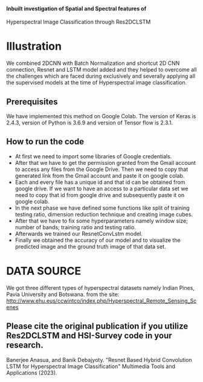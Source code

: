 #### Inbuilt investigation of Spatial and Spectral features of 

Hyperspectral Image Classification through Res2DCLSTM
# Illustration
We combined 2DCNN with Batch Normalization and shortcut 2D CNN connection, Resnet and LSTM model added and they helped to overcome all the challenges which are faced during exclusively and severally applying all the supervised models at the time of Hyperspectral image classification.

## Prerequisites
We have implemented this method on Google Colab. The version of Keras is 2.4.3, version of Python is 3.6.9 and version of Tensor flow is 2.3.1.
## How to run the code
* At first we need to import some libraries of Google credentials.
* After that we have to get the permission granted from the Gmail account to access any files from the Google Drive. Then we need to copy that generated link from the Gmail account and paste it on google colab.
* Each and every file has a unique id and that id can be obtained from google drive. If we want to have an access to a particular data set we
need to copy that id from google drive and subsequently paste it on google colab.
* In the next phase we have defined some functions like split of training testing ratio, dimension reduction technique and creating image cubes.
* After that we have to fix some hyperparameters namely window size; number of bands; training ratio and testing ratio.
* Afterwards we trained our ResnetConvLstm model.
* Finally we obtained the accuracy of our model and to visualize the predicted image and the ground truth image of that data set.
# DATA SOURCE
We got three different types of hyperspectral datasets namely Indian Pines, Pavia University and Botswana.
from the site: http://www.ehu.eus/ccwintco/index.php/Hyperspectral_Remote_Sensing_Scenes  

## Please cite the original publication if you utilize Res2DCLSTM and HSI-Survey code in your research.
Banerjee Anasua, and Banik Debajyoty. "Resnet Based Hybrid Convolution LSTM for Hyperspectral Image Classification" Multimedia Tools and Applications (2023).

